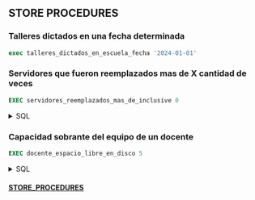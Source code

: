 
## STORE PROCEDURES

### Talleres dictados en una fecha determinada
```sql
exec talleres_dictados_en_escuela_fecha '2024-01-01'
```


### Servidores que fueron reemplazados mas de X cantidad de veces
```sql
EXEC servidores_reemplazados_mas_de_inclusive 0
```
<details>
<summary>
  SQL
</summary>
  
  ```sql
CREATE PROCEDURE servidores_reemplazados_mas_de_inclusive 
  @cantidad INT
AS
BEGIN
    SELECT s.id_servidor, s.ip, s.nombre, COUNT(r.id_servidor_reemplazado) as veces_reemplazado FROM servidor s 
    JOIN reemplazo r on r.id_servidor_reemplazado = s.id_servidor
    GROUP BY s.id_servidor, s.ip, s.nombre 
    HAVING COUNT(r.id_servidor_reemplazado) >= @cantidad
END
  ```
</details>

### Capacidad sobrante del equipo de un docente
```sql
EXEC docente_espacio_libre_en_disco 5
```
<details>
<summary>
  SQL
</summary>
  
  ```sql
CREATE PROCEDURE servidores_reemplazados_mas_de_inclusive 
  @cantidad INT
AS
BEGIN
    CREATE PROCEDURE docente_espacio_libre_en_disco 
    @id_docente INT
AS 
BEGIN
    DECLARE @espacioOcupado INT
 
    SELECT @espacioOcupado = SUM(a.disco_requerido_gb) FROM docente d
    LEFT JOIN equipo e ON d.id_docente = e.id_docente
    LEFT JOIN aplicacion_x_equipo ae ON ae.id_equipo = e.id_equipo 
    LEFT JOIN aplicacion a ON a.id_aplicacion = ae.id_aplicacion
    WHERE d.id_docente = @id_docente
 
    SELECT (dr.capacidad_gb - @espacioOcupado) as docente_espacio_libre_en_disco FROM docente d
    LEFT JOIN equipo e ON d.id_docente = e.id_docente
    LEFT JOIN disco_rigido dr ON dr.id_disco_rigido = e.id_disco_rigido
    WHERE d.id_docente = @id_docente
END 
 
END
  ```
</details>



#### [STORE_PROCEDURES](STORE_PROCEDURES.md)
